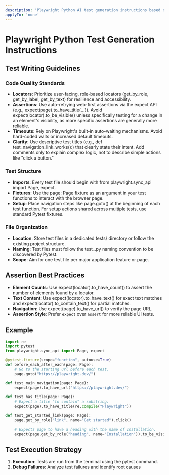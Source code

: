 ```yaml
---
description: 'Playwright Python AI test generation instructions based on official documentation.'
applyTo: 'none'
---
```


# Playwright Python Test Generation Instructions

## Test Writing Guidelines

### Code Quality Standards
- **Locators**: Prioritize user-facing, role-based locators (get_by_role, get_by_label, get_by_text) for resilience and accessibility.
- **Assertions**: Use auto-retrying web-first assertions via the expect API (e.g., expect(page).to_have_title(...)). Avoid expect(locator).to_be_visible() unless specifically testing for a change in an element's visibility, as more specific assertions are generally more reliable.
- **Timeouts**: Rely on Playwright's built-in auto-waiting mechanisms. Avoid hard-coded waits or increased default timeouts.
- **Clarity**: Use descriptive test titles (e.g., def test_navigation_link_works():) that clearly state their intent. Add comments only to explain complex logic, not to describe simple actions like "click a button."

### Test Structure
- **Imports**: Every test file should begin with from playwright.sync_api import Page, expect.
- **Fixtures**: Use the page: Page fixture as an argument in your test functions to interact with the browser page.
- **Setup**: Place navigation steps like page.goto() at the beginning of each test function. For setup actions shared across multiple tests, use standard Pytest fixtures.

### File Organization
- **Location**: Store test files in a dedicated tests/ directory or follow the existing project structure.
- **Naming**: Test files must follow the test_<feature-or-page>.py naming convention to be discovered by Pytest.
- **Scope**: Aim for one test file per major application feature or page.

## Assertion Best Practices
- **Element Counts**: Use expect(locator).to_have_count() to assert the number of elements found by a locator.
- **Text Content**: Use expect(locator).to_have_text() for exact text matches and expect(locator).to_contain_text() for partial matches.
- **Navigation**: Use expect(page).to_have_url() to verify the page URL.
- **Assertion Style**: Prefer `expect` over `assert` for more reliable UI tests.


## Example

```python
import re
import pytest
from playwright.sync_api import Page, expect

@pytest.fixture(scope="function", autouse=True)
def before_each_after_each(page: Page):
    # Go to the starting url before each test.
    page.goto("https://playwright.dev/")

def test_main_navigation(page: Page):
    expect(page).to_have_url("https://playwright.dev/")

def test_has_title(page: Page):
    # Expect a title "to contain" a substring.
    expect(page).to_have_title(re.compile("Playwright"))

def test_get_started_link(page: Page):
    page.get_by_role("link", name="Get started").click()
    
    # Expects page to have a heading with the name of Installation.
    expect(page.get_by_role("heading", name="Installation")).to_be_visible()
```

## Test Execution Strategy

1. **Execution**: Tests are run from the terminal using the pytest command.
2. **Debug Failures**: Analyze test failures and identify root causes
